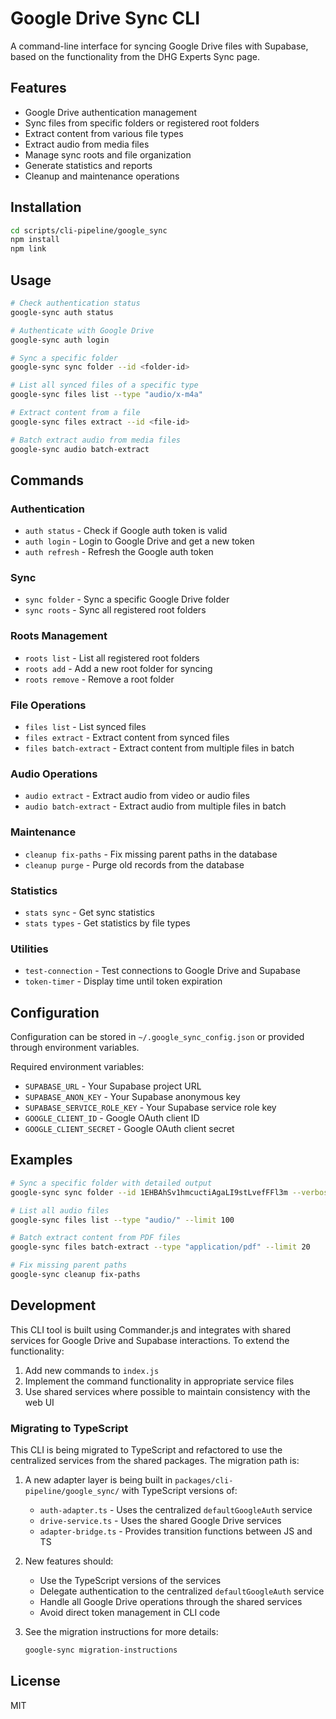 # Google Drive Sync CLI

A command-line interface for syncing Google Drive files with Supabase, based on the functionality from the DHG Experts Sync page.

## Features

- Google Drive authentication management
- Sync files from specific folders or registered root folders
- Extract content from various file types
- Extract audio from media files
- Manage sync roots and file organization
- Generate statistics and reports
- Cleanup and maintenance operations

## Installation

```bash
cd scripts/cli-pipeline/google_sync
npm install
npm link
```

## Usage

```bash
# Check authentication status
google-sync auth status

# Authenticate with Google Drive
google-sync auth login

# Sync a specific folder
google-sync sync folder --id <folder-id>

# List all synced files of a specific type
google-sync files list --type "audio/x-m4a"

# Extract content from a file
google-sync files extract --id <file-id>

# Batch extract audio from media files
google-sync audio batch-extract
```

## Commands

### Authentication

- `auth status` - Check if Google auth token is valid
- `auth login` - Login to Google Drive and get a new token
- `auth refresh` - Refresh the Google auth token

### Sync

- `sync folder` - Sync a specific Google Drive folder
- `sync roots` - Sync all registered root folders

### Roots Management

- `roots list` - List all registered root folders
- `roots add` - Add a new root folder for syncing
- `roots remove` - Remove a root folder

### File Operations

- `files list` - List synced files
- `files extract` - Extract content from synced files
- `files batch-extract` - Extract content from multiple files in batch

### Audio Operations

- `audio extract` - Extract audio from video or audio files
- `audio batch-extract` - Extract audio from multiple files in batch

### Maintenance

- `cleanup fix-paths` - Fix missing parent paths in the database
- `cleanup purge` - Purge old records from the database

### Statistics

- `stats sync` - Get sync statistics
- `stats types` - Get statistics by file types

### Utilities

- `test-connection` - Test connections to Google Drive and Supabase
- `token-timer` - Display time until token expiration

## Configuration

Configuration can be stored in `~/.google_sync_config.json` or provided through environment variables.

Required environment variables:

- `SUPABASE_URL` - Your Supabase project URL
- `SUPABASE_ANON_KEY` - Your Supabase anonymous key
- `SUPABASE_SERVICE_ROLE_KEY` - Your Supabase service role key
- `GOOGLE_CLIENT_ID` - Google OAuth client ID
- `GOOGLE_CLIENT_SECRET` - Google OAuth client secret

## Examples

```bash
# Sync a specific folder with detailed output
google-sync sync folder --id 1EHBAhSv1hmcuctiAgaLI9stLvefFFl3m --verbose

# List all audio files
google-sync files list --type "audio/" --limit 100

# Batch extract content from PDF files
google-sync files batch-extract --type "application/pdf" --limit 20

# Fix missing parent paths
google-sync cleanup fix-paths
```

## Development

This CLI tool is built using Commander.js and integrates with shared services for Google Drive and Supabase interactions. To extend the functionality:

1. Add new commands to `index.js`
2. Implement the command functionality in appropriate service files
3. Use shared services where possible to maintain consistency with the web UI

### Migrating to TypeScript

This CLI is being migrated to TypeScript and refactored to use the centralized services from the shared packages. The migration path is:

1. A new adapter layer is being built in `packages/cli-pipeline/google_sync/` with TypeScript versions of:
   - `auth-adapter.ts` - Uses the centralized `defaultGoogleAuth` service
   - `drive-service.ts` - Uses the shared Google Drive services
   - `adapter-bridge.ts` - Provides transition functions between JS and TS

2. New features should:
   - Use the TypeScript versions of the services
   - Delegate authentication to the centralized `defaultGoogleAuth` service
   - Handle all Google Drive operations through the shared services
   - Avoid direct token management in CLI code

3. See the migration instructions for more details:
   ```bash
   google-sync migration-instructions
   ```

## License

MIT